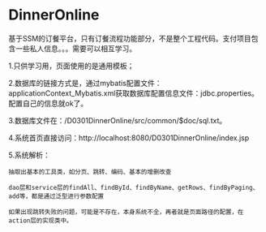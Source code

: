 # DinnerOnline
基于SSM的订餐平台，只有订餐流程功能部分，不是整个工程代码。支付项目包含一些私人信息。。。需要可以相互学习。

1.只供学习用，页面使用的是通用模板；

2.数据库的链接方式是，通过mybatis配置文件：applicationContext_Mybatis.xml获取数据库配置信息文件：jdbc.properties。配置自己的信息就ok了。

3.数据库文件在：/D0301DinnerOnline/src/common/$doc/sql.txt。

4.系统首页直接访问：http://localhost:8080/D0301DinnerOnline/index.jsp

5.系统解析：

	抽取出基本的工具类，如分页、跳转、编码、基本的增删改查
	
	dao层和service层的findAll、findById、findByName、getRows、findByPaging、add等，都是通过泛型进行参数配置

	如果出现跳转失败的问题，可能是不存在，本身系统不全，再者就是页面路径的配置，在action层的实现类中。
